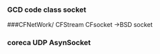 ### GCD code class socket


###CFNetWork/ CFStream CFsocket ->BSD socket

### coreca UDP AsynSocket 